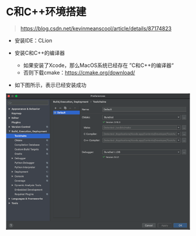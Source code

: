 # C和C++环境搭建

> https://blog.csdn.net/kevinmeanscool/article/details/87174823

- 安装IDE：CLion
- 安装C和C++的编译器
  - 如果安装了Xcode，那么MacOS系统已经存在 ”C和C++的编译器“
  - 否则下载cmake：https://cmake.org/download/

- 如下图所示，表示已经安装成功

<img src="001_C和C++环境搭建.assets/image-20220329181521884.png" alt="image-20220329181521884" style="zoom:80%;" />